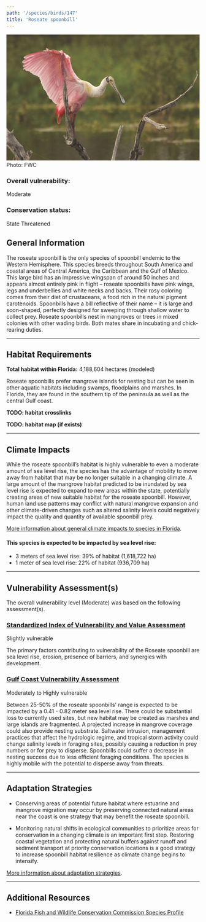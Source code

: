 ```yaml
---
path: '/species/birds/147'
title: 'Roseate spoonbill'
---
```


<content-header icon="waterbirds" title="Roseate spoonbill" subtitle="Platalea ajaja"></content-header>

<div id="TopSection">

<div class="header-photo"><img src="147.jpg" alt="Photo for Roseate spoonbill"/>
<figcaption>Photo: FWC</figcaption></div>

<div>

### Overall vulnerability:

<div class="vulnerability vulnerability-moderate">Moderate</div>

### Conservation status:

State Threatened

</div>
</div>

## General Information

The roseate spoonbill is the only species of spoonbill endemic to the Western Hemisphere.  This species breeds throughout South America and coastal areas of Central America, the Caribbean and the Gulf of Mexico.  This large bird has an impressive wingspan of around 50 inches and appears almost entirely pink in flight – roseate spoonbills have pink wings, legs and underbellies and white necks and backs.  Their rosy coloring comes from their diet of crustaceans, a food rich in the natural pigment carotenoids.  Spoonbills have a bill reflective of their name – it is large and soon-shaped, perfectly designed for sweeping through shallow water to collect prey.  Roseate spoonbills nest in mangroves or trees in mixed colonies with other wading birds.  Both mates share in incubating and chick-rearing duties.

<hr />

## Habitat Requirements

**Total habitat within Florida:** 4,188,604 hectares (modeled)

Roseate spoonbills prefer mangrove islands for nesting but can be seen in other aquatic habitats including swamps, floodplains and marshes.  In Florida, they are found in the southern tip of the peninsula as well as the central Gulf coast.

**TODO: habitat crosslinks**

**TODO: habitat map (if exists)**

<hr />

## Climate Impacts

While the roseate spoonbill’s habitat is highly vulnerable to even a moderate amount of sea level rise, the species has the advantage of mobility to move away from habitat that may be no longer suitable in a changing climate.  A large amount of the mangrove habitat predicted to be inundated by sea level rise is expected to expand to new areas within the state, potentially creating areas of new suitable habitat for the roseate spoonbill.  However, human land use patterns may conflict with natural mangrove expansion and other climate-driven changes such as altered salinity levels could negatively impact the quality and quantity of available spoonbill prey.

[More information about general climate impacts to species in Florida](/impacts/species).


#### This species is expected to be impacted by sea level rise:

- 3 meters of sea level rise: 39% of habitat (1,618,722 ha)
- 1 meter of sea level rise: 22% of habitat (936,709 ha)
    

<hr />

## Vulnerability Assessment(s)

The overall vulnerability level (Moderate) was based on the following assessment(s).
#### 
<div class="vulnerability-header">
<h3><a href="/impacts/vulnerability/sivva/species">Standardized Index of Vulnerability and Value Assessment</a></h3>
<div class="vulnerability vulnerability-slight">Slightly vulnerable</div>
</div> 

The primary factors contributing to vulnerability of the Roseate spoonbill are sea level rise, erosion, presence of barriers, and synergies with development.

#### 
<div class="vulnerability-header">
<h3><a href="/impacts/vulnerability/gcva">Gulf Coast Vulnerability Assessment</a></h3>
<div class="vulnerability vulnerability-high">Moderately to Highly vulnerable</div>
</div> 

Between 25-50% of the roseate spoonbills' range is expected to be impacted by a 0.41 - 0.82 meter sea level rise. There could be substantial loss to currently used sites, but new habitat may be created as marshes and large islands are fragmented.  A projected increase in mangrove coverage could also provide nesting substrate.  Saltwater intrusion, management practices that affect the hydrologic regime, and tropical storm activity could change salinity levels in foraging sites, possibly causing a reduction in prey numbers or for prey to disperse.  Spoonbills could suffer a decrease in nesting success due to less efficient foraging conditions.  The species is highly mobile with the potential to disperse away from threats.


<hr />

## Adaptation Strategies

- Conserving areas of potential future habitat where estuarine and mangrove migration may occur by preserving connected natural areas near the coast is one strategy that may benefit the roseate spoonbill.

- Monitoring natural shifts in ecological communities to prioritize areas for conservation in a changing climate is an important first step.  Restoring coastal vegetation and protecting natural buffers against runoff and sediment transport at priority conservation locations is a good strategy to increase spoonbill habitat resilience as climate change begins to intensify.

[More information about adaptation strategies](/strategies).

<hr />


## Additional Resources

- [Florida Fish and Wildlife Conservation Commission Species Profile](https://myfwc.com/wildlifehabitats/profiles/birds/waterbirds/roseate-spoonbill/)
